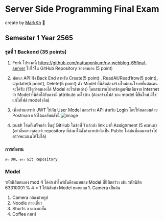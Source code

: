 # Server Side Programming Final Exam  
create by [MarkKh](https://github.com/MarkKh) :information_desk_person:	

## Semester 1 Year 2565
### ชุดที่ 1 Backend (35 points)

1. Fork โปรเจคนี้ https://github.com/nattaponkum/nv-webblog-65final-server ไปไว้ใน GitHub Repository ของตนเอง (5 point)

2. พัฒนา API ฝัง Back End สำหรับ Create(5 point) , ReadAll/Read1row(5 point), Update(5 point), Delete(5 point) ตัว Model ที่นิสิตต้องสร้างใหม่ตามโจทย์ที่แต่ละคนจะได้รับ (วิธีดูว่าตนเองได้ Model อะไรด้านล่าง)
โดยสามารถไปหาข้อมูลเพิ่มเติมจาก Internet ว่า Model ที่นิสิตได้รับควรมี attribute อะไรบ้าง (ต้องสร้างไฟล์ ของ model นี้ขึ้นใหม่ มิใช่แก้ไขไฟล์ model เดิม)

3. เพิ่มส่วนการทำ JWT ให้กับ User Model และสร้าง API สำหรับ Login โดยให้ทดสอบด้วย Postman แล้วได้ผลลัพธ์ดังนี้ 
![image](https://user-images.githubusercontent.com/67570539/195055933-8d8c0a9d-89f9-4de5-9ec1-f4cc285e8074.png)


3. push โค้ดที่เสร็จแล้ว ขึ้นสู่่ GitHub ในข้อที่ 1 แล้วส่ง link มาที่ Assignment (5 คะแนน)(อย่าลืมตรวจสอบว่า repository ที่ส่งมาได้ตั้งค่าการเข้าถึงเป็น Public ไม่เช่นนั้นผมจะเข้าไปตรวจคะแนนให้ไม่ได้)    
### การส่งงาน
    ส่ง URL ของ Git Repository  
    
### Model 
รหัสนิสิตตนเอง mod 4 ได้ค่าเท่าไหร่นั่นคือหมายเลข Model ที่นิสิตสร้าง 
เช่น รหัสนิสิต 63310001 % 4 = 1 ให้นิสิตทำ Model หมายเลข 1. Camera เป็นต้น  

1. Camera	กล้องถ่ายรูป
2. Noodle	ก๋วยเตี๋ยว
3. Shorts	กางเกงขาสั้น
4. Coffee	กาแฟ

